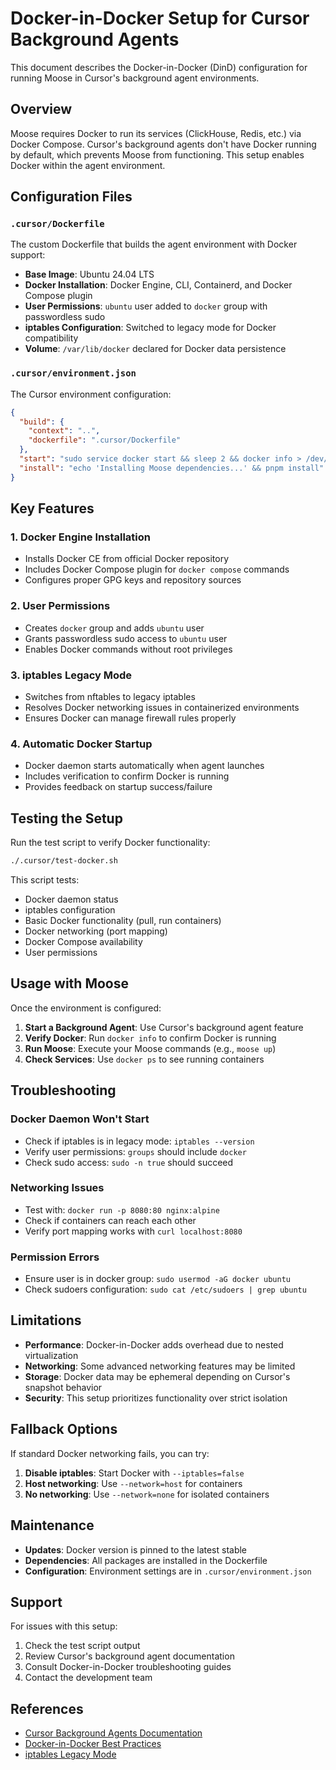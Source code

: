 # Docker-in-Docker Setup for Cursor Background Agents

This document describes the Docker-in-Docker (DinD) configuration for running Moose in Cursor's background agent environments.

## Overview

Moose requires Docker to run its services (ClickHouse, Redis, etc.) via Docker Compose. Cursor's background agents don't have Docker running by default, which prevents Moose from functioning. This setup enables Docker within the agent environment.

## Configuration Files

### `.cursor/Dockerfile`
The custom Dockerfile that builds the agent environment with Docker support:

- **Base Image**: Ubuntu 24.04 LTS
- **Docker Installation**: Docker Engine, CLI, Containerd, and Docker Compose plugin
- **User Permissions**: `ubuntu` user added to `docker` group with passwordless sudo
- **iptables Configuration**: Switched to legacy mode for Docker compatibility
- **Volume**: `/var/lib/docker` declared for Docker data persistence

### `.cursor/environment.json`
The Cursor environment configuration:

```json
{
  "build": {
    "context": "..",
    "dockerfile": ".cursor/Dockerfile"
  },
  "start": "sudo service docker start && sleep 2 && docker info > /dev/null 2>&1 && echo 'Docker started successfully' || echo 'Docker startup may have issues'",
  "install": "echo 'Installing Moose dependencies...' && pnpm install"
}
```

## Key Features

### 1. Docker Engine Installation
- Installs Docker CE from official Docker repository
- Includes Docker Compose plugin for `docker compose` commands
- Configures proper GPG keys and repository sources

### 2. User Permissions
- Creates `docker` group and adds `ubuntu` user
- Grants passwordless sudo access to `ubuntu` user
- Enables Docker commands without root privileges

### 3. iptables Legacy Mode
- Switches from nftables to legacy iptables
- Resolves Docker networking issues in containerized environments
- Ensures Docker can manage firewall rules properly

### 4. Automatic Docker Startup
- Docker daemon starts automatically when agent launches
- Includes verification to confirm Docker is running
- Provides feedback on startup success/failure

## Testing the Setup

Run the test script to verify Docker functionality:

```bash
./.cursor/test-docker.sh
```

This script tests:
- Docker daemon status
- iptables configuration
- Basic Docker functionality (pull, run containers)
- Docker networking (port mapping)
- Docker Compose availability
- User permissions

## Usage with Moose

Once the environment is configured:

1. **Start a Background Agent**: Use Cursor's background agent feature
2. **Verify Docker**: Run `docker info` to confirm Docker is running
3. **Run Moose**: Execute your Moose commands (e.g., `moose up`)
4. **Check Services**: Use `docker ps` to see running containers

## Troubleshooting

### Docker Daemon Won't Start
- Check if iptables is in legacy mode: `iptables --version`
- Verify user permissions: `groups` should include `docker`
- Check sudo access: `sudo -n true` should succeed

### Networking Issues
- Test with: `docker run -p 8080:80 nginx:alpine`
- Check if containers can reach each other
- Verify port mapping works with `curl localhost:8080`

### Permission Errors
- Ensure user is in docker group: `sudo usermod -aG docker ubuntu`
- Check sudoers configuration: `sudo cat /etc/sudoers | grep ubuntu`

## Limitations

- **Performance**: Docker-in-Docker adds overhead due to nested virtualization
- **Networking**: Some advanced networking features may be limited
- **Storage**: Docker data may be ephemeral depending on Cursor's snapshot behavior
- **Security**: This setup prioritizes functionality over strict isolation

## Fallback Options

If standard Docker networking fails, you can try:

1. **Disable iptables**: Start Docker with `--iptables=false`
2. **Host networking**: Use `--network=host` for containers
3. **No networking**: Use `--network=none` for isolated containers

## Maintenance

- **Updates**: Docker version is pinned to the latest stable
- **Dependencies**: All packages are installed in the Dockerfile
- **Configuration**: Environment settings are in `.cursor/environment.json`

## Support

For issues with this setup:
1. Check the test script output
2. Review Cursor's background agent documentation
3. Consult Docker-in-Docker troubleshooting guides
4. Contact the development team

## References

- [Cursor Background Agents Documentation](https://cursor.sh/docs)
- [Docker-in-Docker Best Practices](https://docs.docker.com/engine/security/rootless/)
- [iptables Legacy Mode](https://wiki.nftables.org/wiki-nftables/index.php/Moving_from_iptables_to_nftables)